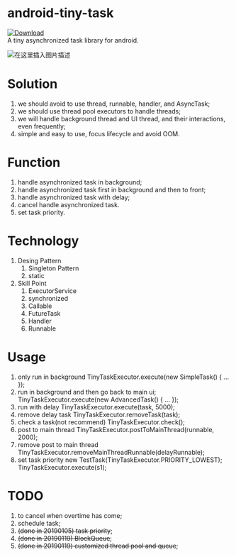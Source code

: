 # android-tiny-task
[![Download](https://api.bintray.com/packages/ddnosh/maven/tinytask/images/download.svg) ](https://bintray.com/ddnosh/maven/tinytask/_latestVersion)  
A tiny asynchronized task library for android.  

![在这里插入图片描述](https://github.com/ddnosh/githubusercontent/blob/master/image/android-tiny-task-readme.jpg?raw=true)

# Solution
1. we should avoid to use thread, runnable, handler, and AsyncTask;
2. we should use thread pool executors to handle threads;
3. we will handle background thread and UI thread, and their interactions, even frequently;
4. simple and easy to use, focus lifecycle and avoid OOM.

# Function
1. handle asynchronized task in background;
2. handle asynchronized task first in background and then to front;
3. handle asynchronized task with delay;
4. cancel handle asynchronized task.
5. set task priority.

# Technology
1. Desing Pattern
    1. Singleton Pattern
    2. static
2. Skill Point
    1. ExecutorService
    2. synchronized
    3. Callable
    4. FutureTask
    5. Handler
    6. Runnable

# Usage
1. only run in background
TinyTaskExecutor.execute(new SimpleTask<T>() { ... });
2. run in background and then go back to main ui;
TinyTaskExecutor.execute(new AdvancedTask<String>() { ... });
3. run with delay
TinyTaskExecutor.execute(task, 5000);
4. remove delay task
TinyTaskExecutor.removeTask(task);
5. check a task(not recommend)
TinyTaskExecutor.check();
6. post to main thread
TinyTaskExecutor.postToMainThread(runnable, 2000);
7. remove post to main thread
TinyTaskExecutor.removeMainThreadRunnable(delayRunnable);
8. set task priority
new TestTask(TinyTaskExecutor.PRIORITY_LOWEST);
TinyTaskExecutor.execute(s1);

# TODO
1. to cancel when overtime has come;
2. schedule task;
3. ~~(done in 20190105) task priority~~;
4. ~~(done in 20190119) BlockQueue~~;
5. ~~(done in 20190119) customized thread pool and queue~~;
